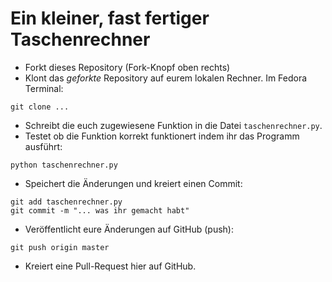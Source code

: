 # Ein kleiner, fast fertiger Taschenrechner

* Forkt dieses Repository (Fork-Knopf oben rechts)
* Klont das *geforkte* Repository auf eurem lokalen Rechner. Im Fedora Terminal:
```
git clone ...
```
* Schreibt die euch zugewiesene Funktion in die Datei `taschenrechner.py`.
* Testet ob die Funktion korrekt funktionert indem ihr das Programm ausführt:
```
python taschenrechner.py
```
* Speichert die Änderungen und kreiert einen Commit:
```
git add taschenrechner.py
git commit -m "... was ihr gemacht habt"
```
* Veröffentlicht eure Änderungen auf GitHub (push):
```
git push origin master
```
* Kreiert eine Pull-Request hier auf GitHub.
